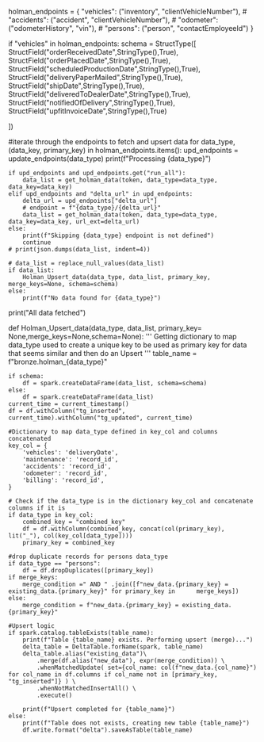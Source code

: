 holman_endpoints = {
    "vehicles": ("inventory", "clientVehicleNumber"),
    # "accidents": ("accident", "clientVehicleNumber"),
    # "odometer": ("odometerHistory", "vin"),
    # "persons": ("person", "contactEmployeeId")
}

if "vehicles" in holman_endpoints:
    schema = StructType([
    StructField("orderReceivedDate",StringType(),True),
    StructField("orderPlacedDate",StringType(),True),
    StructField("scheduledProductionDate",StringType(),True),
    StructField("deliveryPaperMailed",StringType(),True),
    StructField("shipDate",StringType(),True),
    StructField("deliveredToDealerDate",StringType(),True),
    StructField("notifiedOfDelivery",StringType(),True),
    StructField("upfitInvoiceDate",StringType(),True)

])

#iterate through the endpoints to fetch and upsert data
for data_type, (data_key, primary_key) in holman_endpoints.items():
    upd_endpoints = update_endpoints(data_type)
    print(f"Processing {data_type}")

    if upd_endpoints and upd_endpoints.get("run_all"):
        data_list = get_holman_data(token, data_type=data_type, data_key=data_key)
    elif upd_endpoints and "delta_url" in upd_endpoints:
        delta_url = upd_endpoints["delta_url"]
        # endpoint = f"{data_type}/{delta_url}"
        data_list = get_holman_data(token, data_type=data_type, data_key=data_key, url_ext=delta_url)
    else:
        print(f"Skipping {data_type} endpoint is not defined")
        continue
    # print(json.dumps(data_list, indent=4))
    
    # data_list = replace_null_values(data_list)
    if data_list:
        Holman_Upsert_data(data_type, data_list, primary_key, merge_keys=None, schema=schema)
    else:
        print(f"No data found for {data_type}")
print("All data fetched")


def Holman_Upsert_data(data_type, data_list, primary_key= None,merge_keys=None,schema=None):
    '''
    Getting dictionary to map data_type used to create a unique key to be used as primary key for data that seems similar
    and then do an Upsert
    '''
    table_name = f"bronze.holman_{data_type}"

    if schema:
        df = spark.createDataFrame(data_list, schema=schema)
    else:
        df = spark.createDataFrame(data_list)
    current_time = current_timestamp()
    df = df.withColumn("tg_inserted", current_time).withColumn("tg_updated", current_time)

    #Dictionary to map data_type defined in key_col and columns concatenated
    key_col = {
        'vehicles': 'deliveryDate',
        'maintenance': 'record_id',
        'accidents': 'record_id',
        'odometer': 'record_id',
        'billing': 'record_id',
    }

    # Check if the data_type is in the dictionary key_col and concatenate columns if it is
    if data_type in key_col:
        combined_key = "combined_key"
        df = df.withColumn(combined_key, concat(col(primary_key), lit("_"), col(key_col[data_type])))
        primary_key = combined_key
    
    #drop duplicate records for persons data_type
    if data_type == "persons":
        df = df.dropDuplicates([primary_key])
    if merge_keys:
        merge_condition =" AND " .join([f"new_data.{primary_key} = existing_data.{primary_key}" for primary_key in      merge_keys])
    else:
        merge_condition = f"new_data.{primary_key} = existing_data.{primary_key}"

    #Upsert logic
    if spark.catalog.tableExists(table_name):
        print(f"Table {table_name} exists. Performing upsert (merge)...")
        delta_table = DeltaTable.forName(spark, table_name)
        delta_table.alias("existing_data")\
            .merge(df.alias("new_data"), expr(merge_condition)) \
            .whenMatchedUpdate( set={col_name: col(f"new_data.{col_name}") for col_name in df.columns if col_name not in [primary_key, "tg_inserted"]} ) \
            .whenNotMatchedInsertAll() \
            .execute()
           
        print(f"Upsert completed for {table_name}")
    else:
        print(f"Table does not exists, creating new table {table_name}")
        df.write.format("delta").saveAsTable(table_name)
